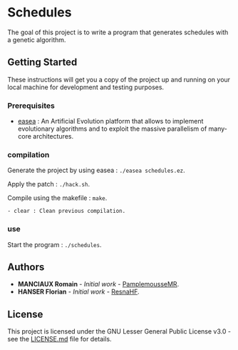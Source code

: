 # Schedules

The goal of this project is to write a program that generates schedules with a genetic algorithm.


## Getting Started

These instructions will get you a copy of the project up and running on your local machine for development and testing purposes.

### Prerequisites

- [easea](http://easea.unistra.fr/index.php/EASEA_platform) : An Artificial Evolution platform that allows to implement evolutionary algorithms and to exploit the massive parallelism of many-core architectures.

### compilation

Generate the project by using easea : `./easea schedules.ez`.

Apply the patch : `./hack.sh`.

Compile using the makefile : `make`.

```
- clear : Clean previous compilation.
```

### use

Start the program  : `./schedules`.

## Authors

* **MANCIAUX Romain** - *Initial work* - [PamplemousseMR](https://github.com/PamplemousseMR).
* **HANSER Florian** - *Initial work* - [ResnaHF](https://github.com/ResnaHF).

## License

This project is licensed under the GNU Lesser General Public License v3.0 - see the [LICENSE.md](LICENSE.md) file for details.